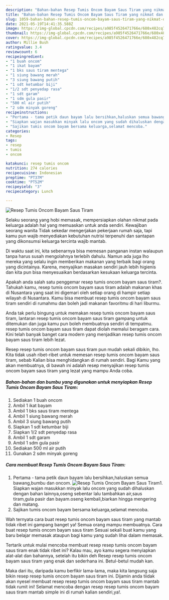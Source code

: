 ```yaml
---
description: "Bahan-bahan Resep Tumis Oncom Bayam Saus Tiram yang nikmat dan Mudah Dibuat"
title: "Bahan-bahan Resep Tumis Oncom Bayam Saus Tiram yang nikmat dan Mudah Dibuat"
slug: 1059-bahan-bahan-resep-tumis-oncom-bayam-saus-tiram-yang-nikmat-dan-mudah-dibuat
date: 2021-05-19T14:41:35.588Z
image: https://img-global.cpcdn.com/recipes/a985f4526471766e/680x482cq70/resep-tumis-oncom-bayam-saus-tiram-foto-resep-utama.jpg
thumbnail: https://img-global.cpcdn.com/recipes/a985f4526471766e/680x482cq70/resep-tumis-oncom-bayam-saus-tiram-foto-resep-utama.jpg
cover: https://img-global.cpcdn.com/recipes/a985f4526471766e/680x482cq70/resep-tumis-oncom-bayam-saus-tiram-foto-resep-utama.jpg
author: Millie Bush
ratingvalue: 3.4
reviewcount: 6
recipeingredient:
- "1 buah oncom"
- "1 ikat bayam"
- "1 bks saus tiram mentega"
- "1 siung bawang merah"
- "3 siung bawang putih"
- "1 sdt ketumbar biji"
- "1/2 sdt penyedap rasa"
- "1 sdt garam"
- "1 sdm gula pasir"
- "500 ml air putih"
- "2 sdm minyak goreng"
recipeinstructions:
- "Pertama - tama petik daun bayam lalu bersihkan,haluskan semua bawang,bumbu dan oncom."
- "Siapkan wajan masukkan minyak lalu oncom yang sudah dihaluskan dengan bahan lainnya,oseng sebentar lalu tambahkan air,saus tiram,gula pasir dan bayam.oseng kembali,biarkan hingga mengering dan matang."
- "Sajikan tumis oncom bayam bersama keluarga,selamat mencoba."
categories:
- Resep
tags:
- resep
- tumis
- oncom

katakunci: resep tumis oncom 
nutrition: 274 calories
recipecuisine: Indonesian
preptime: "PT37M"
cooktime: "PT52M"
recipeyield: "3"
recipecategory: Lunch

---
```



![Resep Tumis Oncom Bayam Saus Tiram](https://img-global.cpcdn.com/recipes/a985f4526471766e/680x482cq70/resep-tumis-oncom-bayam-saus-tiram-foto-resep-utama.jpg)

Selaku seorang yang hobi memasak, mempersiapkan olahan nikmat pada keluarga adalah hal yang memuaskan untuk anda sendiri. Kewajiban seorang  wanita Tidak sekedar mengerjakan pekerjaan rumah saja, tapi kamu pun wajib menyediakan kebutuhan nutrisi terpenuhi dan santapan yang dikonsumsi keluarga tercinta wajib mantab.

Di waktu  saat ini, kita sebenarnya bisa memesan panganan instan walaupun tanpa harus susah mengolahnya terlebih dahulu. Namun ada juga lho mereka yang selalu ingin memberikan makanan yang terbaik bagi orang yang dicintainya. Karena, menyajikan masakan sendiri jauh lebih higienis dan kita pun bisa menyesuaikan berdasarkan kesukaan keluarga tercinta. 



Apakah anda salah satu penggemar resep tumis oncom bayam saus tiram?. Tahukah kamu, resep tumis oncom bayam saus tiram adalah makanan khas di Nusantara yang saat ini digemari oleh setiap orang di hampir setiap wilayah di Nusantara. Kamu bisa membuat resep tumis oncom bayam saus tiram sendiri di rumahmu dan boleh jadi makanan favoritmu di hari liburmu.

Anda tak perlu bingung untuk memakan resep tumis oncom bayam saus tiram, lantaran resep tumis oncom bayam saus tiram gampang untuk ditemukan dan juga kamu pun boleh membuatnya sendiri di tempatmu. resep tumis oncom bayam saus tiram dapat diolah memalui beragam cara. Kini telah banyak banget cara modern yang menjadikan resep tumis oncom bayam saus tiram lebih lezat.

Resep resep tumis oncom bayam saus tiram pun mudah sekali dibikin, lho. Kita tidak usah ribet-ribet untuk memesan resep tumis oncom bayam saus tiram, sebab Kalian bisa menghidangkan di rumah sendiri. Bagi Kamu yang akan membuatnya, di bawah ini adalah resep menyajikan resep tumis oncom bayam saus tiram yang lezat yang mampu Anda coba.

<!--inarticleads1-->

##### Bahan-bahan dan bumbu yang digunakan untuk menyiapkan Resep Tumis Oncom Bayam Saus Tiram:

1. Sediakan 1 buah oncom
1. Ambil 1 ikat bayam
1. Ambil 1 bks saus tiram mentega
1. Ambil 1 siung bawang merah
1. Ambil 3 siung bawang putih
1. Siapkan 1 sdt ketumbar biji
1. Siapkan 1/2 sdt penyedap rasa
1. Ambil 1 sdt garam
1. Ambil 1 sdm gula pasir
1. Sediakan 500 ml air putih
1. Gunakan 2 sdm minyak goreng




<!--inarticleads2-->

##### Cara membuat Resep Tumis Oncom Bayam Saus Tiram:

1. Pertama - tama petik daun bayam lalu bersihkan,haluskan semua bawang,bumbu dan oncom.
<img src="https://img-global.cpcdn.com/steps/1f27ff0e2a31a602/160x128cq70/resep-tumis-oncom-bayam-saus-tiram-langkah-memasak-1-foto.jpg" alt="Resep Tumis Oncom Bayam Saus Tiram">1. Siapkan wajan masukkan minyak lalu oncom yang sudah dihaluskan dengan bahan lainnya,oseng sebentar lalu tambahkan air,saus tiram,gula pasir dan bayam.oseng kembali,biarkan hingga mengering dan matang.
1. Sajikan tumis oncom bayam bersama keluarga,selamat mencoba.




Wah ternyata cara buat resep tumis oncom bayam saus tiram yang mantab tidak ribet ini gampang banget ya! Semua orang mampu membuatnya. Cara buat resep tumis oncom bayam saus tiram Sesuai sekali buat kamu yang baru belajar memasak ataupun bagi kamu yang sudah lihai dalam memasak.

Tertarik untuk mulai mencoba membuat resep resep tumis oncom bayam saus tiram enak tidak ribet ini? Kalau mau, ayo kamu segera menyiapkan alat-alat dan bahannya, setelah itu bikin deh Resep resep tumis oncom bayam saus tiram yang enak dan sederhana ini. Betul-betul mudah kan. 

Maka dari itu, daripada kamu berfikir lama-lama, maka kita langsung saja bikin resep resep tumis oncom bayam saus tiram ini. Dijamin anda tiidak akan nyesel membuat resep resep tumis oncom bayam saus tiram mantab tidak rumit ini! Selamat mencoba dengan resep resep tumis oncom bayam saus tiram mantab simple ini di rumah kalian sendiri,ya!.

